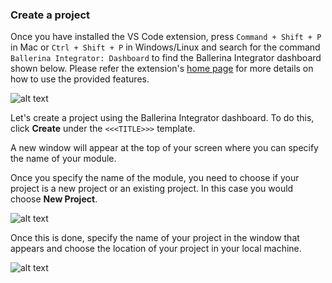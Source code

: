 ### Create a project

Once you have installed the VS Code extension, press `Command + Shift + P` in Mac or `Ctrl + Shift + P` in Windows/Linux and search for the command `Ballerina Integrator: Dashboard` to find the Ballerina Integrator dashboard shown below. Please refer the extension's [home page](https://marketplace.visualstudio.com/items?itemName=WSO2.ballerina-integrator) for more details on how to use the provided features.

![alt text](../../../../../assets/img/vs-code-landing.png)

Let's create a project using the Ballerina Integrator dashboard. To do this, click **Create** under the `<<<TITLE>>>` template. 

A new window will appear at the top of your screen where you can specify the name of your module.

Once you specify the name of the module, you need to choose if your project is a new project or an existing project. In this case you would choose **New Project**.

![alt text](../../../../../assets/img/new-existing-project.png)

Once this is done, specify the name of your project in the window that appears and choose the location of your project in your local machine.

![alt text](../../../../../assets/img/project-name-new.png)